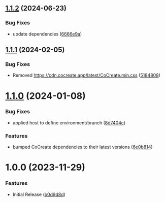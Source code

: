 ## [1.1.2](https://github.com/CoCreate-app/CoCreate-usage/compare/v1.1.1...v1.1.2) (2024-06-23)


### Bug Fixes

* update dependencies ([6666e9a](https://github.com/CoCreate-app/CoCreate-usage/commit/6666e9aba04e1c50904bfabbdfbd708267f16766))

## [1.1.1](https://github.com/CoCreate-app/CoCreate-usage/compare/v1.1.0...v1.1.1) (2024-02-05)


### Bug Fixes

* Removed https://cdn.cocreate.app/latest/CoCreate.min.css ([5184808](https://github.com/CoCreate-app/CoCreate-usage/commit/518480890edeb1f63a3b5a6858d875ee42f7ceda))

# [1.1.0](https://github.com/CoCreate-app/CoCreate-usage/compare/v1.0.0...v1.1.0) (2024-01-08)


### Bug Fixes

* applied host to define environment/branch ([8d7404c](https://github.com/CoCreate-app/CoCreate-usage/commit/8d7404ca75eeece4a17a9477d25101ccdab0a8ed))


### Features

* bumped CoCreate dependencies to their latest versions ([6e0b814](https://github.com/CoCreate-app/CoCreate-usage/commit/6e0b814e6afda547fceca6b7248ea5181de7843b))

# 1.0.0 (2023-11-29)


### Features

* Initial Release ([b0d9d8d](https://github.com/CoCreate-app/CoCreate-usage/commit/b0d9d8dc04827ffcead88f720afd0d69fd8a80ad))
